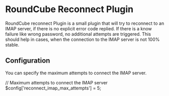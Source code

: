 # RoundCube Reconnect Plugin

RoundCube reconnect Plugin is a small plugin that will try to reconnect to an
IMAP server, if there is no explicit error code replied. If there is a know
failure like wrong password, no additional attempts are triggered. This should
help in cases, when the connection to the IMAP server is not 100% stable.

## Configuration

You can specify the maximum attempts to connect the IMAP server.

  // Maximum attempts to connect the IMAP server
  $config['reconnect_imap_max_attempts'] = 5;
